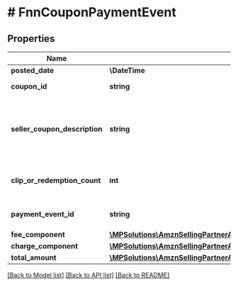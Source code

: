 # # FnnCouponPaymentEvent

## Properties

Name | Type | Description | Notes
------------ | ------------- | ------------- | -------------
**posted_date** | **\DateTime** |  | [optional]
**coupon_id** | **string** | A coupon identifier. | [optional]
**seller_coupon_description** | **string** | The description provided by the seller when they created the coupon. | [optional]
**clip_or_redemption_count** | **int** | The number of coupon clips or redemptions. | [optional]
**payment_event_id** | **string** | A payment event identifier. | [optional]
**fee_component** | [**\MPSolutions\AmznSellingPartnerApi\Models\Finances\FnnFeeComponent**](FnnFeeComponent.md) |  | [optional]
**charge_component** | [**\MPSolutions\AmznSellingPartnerApi\Models\Finances\FnnChargeComponent**](FnnChargeComponent.md) |  | [optional]
**total_amount** | [**\MPSolutions\AmznSellingPartnerApi\Models\Finances\FnnCurrency**](FnnCurrency.md) |  | [optional]

[[Back to Model list]](../../README.md#models) [[Back to API list]](../../README.md#endpoints) [[Back to README]](../../README.md)
